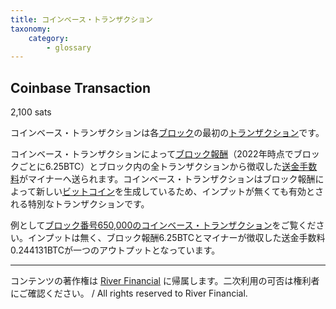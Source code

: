 ```yaml
---
title: コインベース・トランザクション
taxonomy:
    category:
        - glossary
---
```


## Coinbase Transaction
2,100 sats

コインベース・トランザクションは各[ブロック](https://lostinbitcoin.sakuraweb.com/glossary/block/)の最初の[トランザクション](https://lostinbitcoin.sakuraweb.com/glossary/transaction/)です。

コインベース・トランザクションによって[ブロック報酬](https://lostinbitcoin.sakuraweb.com/glossary/block_subsidy/)（2022年時点でブロックごとに6.25BTC）とブロック内の全トランザクションから徴収した[送金手数料](https://lostinbitcoin.sakuraweb.com/glossary/transaction_fee/)がマイナーへ送られます。コインベース・トランザクションはブロック報酬によって新しい[ビットコイン](https://lostinbitcoin.sakuraweb.com/glossary/bitcoin/)を生成しているため、インプットが無くても有効とされる特別なトランザクションです。

例として[ブロック番号650,000のコインベース・トランザクション](https://blockstream.info/tx/8143b3b341f665b22adcb8489158356c03f7c93cf4e4fa673d8518fa0fed95e4?expand)をご覧ください。インプットは無く、ブロック報酬6.25BTCとマイナーが徴収した送金手数料0.244131BTCが一つのアウトプットとなっています。

---
コンテンツの著作権は [River Financial](https://river.com/) に帰属します。二次利用の可否は権利者にご確認ください。 / All rights reserved to River Financial.
